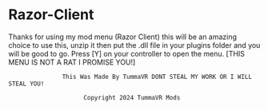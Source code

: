 # Razor-Client
Thanks for using my mod menu (Razor Client) this will be an amazing choice to use this, unzip it then put the .dll file in your plugins folder and you will be good to go. Press [Y] on your controller to open the menu. [THIS MENU IS NOT A RAT I PROMISE YOU!]


				   This Was Made By TummaVR DONT STEAL MY WORK OR I WILL STEAL YOU! 

						 Copyright 2024 TummaVR Mods
